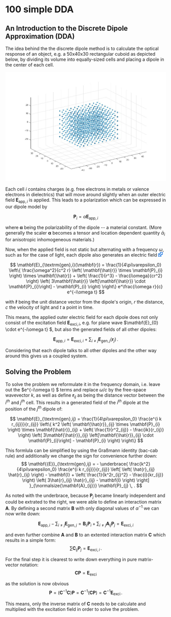 # 100 simple DDA

## An Introduction to the Discrete Dipole Approximation (DDA)

The idea behind the the discrete dipole method is to calculate the optical response of an object, e.g. a 50x40x30 rectangular cuboid as depicted below, by dividing its volume into equally-sized cells and placing a dipole in the center of each cell.

<img src="/003_media/rectangular-cuboid.jpg" alt="A 50x40x30 rectangular cuboid divided into dipoles">

Each cell $i$ contains charges (e.g. free electrons in metals or valence electrons in dielectrics) that will move around slightly when an outer electric field $\mathbf{{E}}_{\textrm{app},i}$ is applied. This leads to a polarization which can be expressed in our dipole model by

$$
\mathbf{P}_{i}={\alpha}\mathbf{{E}}_{\textrm{app},i} 
$$

where $\mathbf{\alpha}$ being the polarizability of the dipole -- a material constant. (More generally the scaler $\mathbf{\alpha}$ becomes a tensor and location dependent quantity $\bar{\alpha}_i$ for anisotropic inhomogeneous materials.) 

Now, when the applied field is not static but alternating with a frequency $\omega$, such as for the case of light, each dipole also generates an electric field [<img src="../003_media/External.svg" height="14">](https://en.wikipedia.org/wiki/Dipole#Dipole_radiation)

$$
\mathbf{E}_{\textrm{gen},i}(\mathbf{r}) = \frac{1}{4\pi\varepsilon_0} \left\{
    \frac{\omega^2}{c^2 r} \left( \mathbf{\hat{r}} \times \mathbf{P}_{i} \right) \times \mathbf{\hat{r}} +
    \left( \frac{1}{r^3} - \frac{i\omega}{cr^2} \right)
    \left( 3\mathbf{\hat{r}} \left[\mathbf{\hat{r}} \cdot \mathbf{P}_{i}\right] - \mathbf{P}_{i} \right)
\right\} e^\frac{i\omega r}{c} e^{-i\omega t} 
$$ 

with $\mathbf{\hat{r}}$ being the unit distance vector from the dipole's origin, $r$ the distance, $c$ the velocity of light and $t$ a point in time.

This means, the applied outer electric field for each dipole does not only consist of the excitation field $\mathbf{{E}}_{\textrm{exci},i}$, e.g. for plane wave  $\mathbf{E}_{0} \cdot e^{-i\omega t} $, but also the generated fields of all other dipoles:

$$
\mathbf{{E}}_{\textrm{app},i} = \mathbf{{E}}_{\textrm{exci},i} + \sum _{i\neq j} \mathbf{{E}}_{\textrm{gen},j}(\mathbf{r}_j) \,.
$$ 

Considering that each dipole talks to all other dipoles and the other way around this gives us a coupled system.

## Solving the Problem

To solve the problem we reformulate it in the frequency domain, i.e. leave out the $e^{-i\omega t} $ terms and replace $\omega/c$ by the free-space wavevector $k$, as well as define $\mathbf{r}_{ij}$ as being the distance vector between the $i^{th}$ and $j^{th}$ cell. This results in a generated field of the $i^{th}$ dipole at the position of the $j^{th}$ dipole of: 

$$
\mathbf{E}_{\textrm{gen},ij} = \frac{1}{4\pi\varepsilon_0} \frac{e^{i k r_{ij}}}{r_{ij}} \left\{
    k^2 \left( \mathbf{\hat{r}}_{ij} \times \mathbf{P}_{i} \right) \times \mathbf{\hat{r}}_{ij} +
    \left( \frac{1}{r^2_{ij}} - \frac{ik}{r_{ij}} \right)
    \left( 3\mathbf{\hat{r}}_{ij} \left[\mathbf{\hat{r}}_{ij} \cdot \mathbf{P}_{i}\right] - \mathbf{P}_{i} \right)
\right\}  
$$ 

This formlula can be simplified by using the Graßmann identity (bac-cab rule) and additionally we change the sign for convenience further down:
$$ 
\mathbf{{E}}_{\textrm{gen},ij} 
= - \underbrace{
    \frac{k^2}{4\pi\varepsilon_0} \frac{e^{i k r_{ij}}}{r_{ij}} \left[
    \left( \hat{r}_{ij} \hat{r}_{ij} \right) - \mathbf{I}  +
    \left( \frac{1}{k^2r_{ij}^2} - \frac{i}{kr_{ij}} \right)
    \left( 3\hat{r}_{ij} \hat{r}_{ij} - \mathbf{I} \right)
    \right] }_{\normalsize{\mathbf{A}_{ij}}}
\mathbf{P}_{j} \, .
$$ 

As noted with the underbrace, because $\mathbf{P}_{j}$ became linearly independent and could be extrated to the right, we were able to define an interaction matrix $\mathbf{A}$. By defining a second matrix $\mathbf{B}$ with only diagonal values of $\alpha^{-1}$ we can now write down:

$$
\mathbf{{E}}_{\textrm{app},i} -  \sum _{i\neq j} \mathbf{{E}}_{\textrm{gen},j} = \mathbf{B}_{ii} \mathbf{P}_{i} + \sum _{i\neq j} \mathbf{A}_{ij} \mathbf{P}_{j}
= \mathbf{{E}}_{\textrm{exci},i} 
$$

and even further combine $\mathbf{A}$ and $\mathbf{B}$ to an extented interaction matrix $\mathbf{C}$ which results in a simple form:
$$
\sum \mathbf{C}_{ij} \mathbf{P}_{j} = \mathbf{{E}}_{\textrm{exci},i} \, .
$$ 

For the final step it is clearest to write down everything in pure matrix-vector notation:
$$
\mathbf{C} \mathbf{P} = \mathbf{{E}}_{\textrm{exci}}
$$

as the solution is now obvious
$$
\mathbf{P} = \left( \mathbf{C}^{-1} \mathbf{C} \right) \mathbf{P}
= \mathbf{C}^{-1} \left( \mathbf{C} \mathbf{P} \right) 
= \mathbf{C}^{-1} \mathbf{{E}}_{\textrm{exci}} \, .
$$

This means, only the inverse matrix of $\mathbf{C}$ needs to be calculate and multiplied with the excitation field in order to solve the problem.